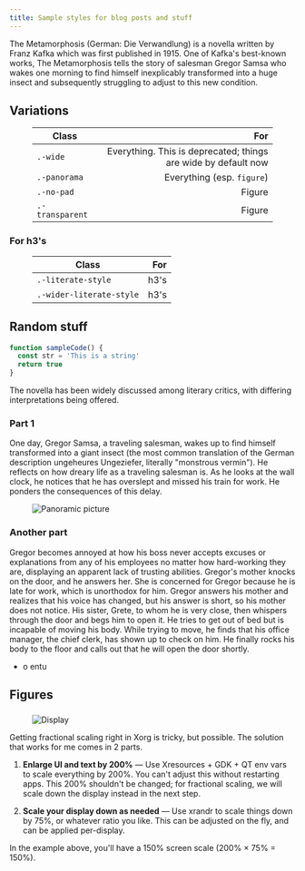 ```yaml
---
title: Sample styles for blog posts and stuff
---
```


The Metamorphosis (German: Die Verwandlung) is a novella written by Franz Kafka which was first published in 1915. One of Kafka's best-known works, The Metamorphosis tells the story of salesman Gregor Samsa who wakes one morning to find himself inexplicably transformed into a huge insect and subsequently struggling to adjust to this new condition.

## Variations

<figure>

| Class           |                                                            For |
| --------------- | -------------------------------------------------------------: |
| `.-wide`        | Everything. This is deprecated; things are wide by default now |
| `.-panorama`    |                                     Everything (esp. `figure`) |
| `.-no-pad`      |                                                         Figure |
| `.-transparent` |                                                         Figure |

</figure>

### For h3's

<figure>

| Class                    |  For |
| ------------------------ | ---: |
| `.-literate-style`       | h3's |
| `.-wider-literate-style` | h3's |

</figure>

## Random stuff

```js
function sampleCode() {
  const str = 'This is a string'
  return true
}
```

The novella has been widely discussed among literary critics, with differing interpretations being offered.

### Part 1

One day, Gregor Samsa, a traveling salesman, wakes up to find himself transformed into a giant insect (the most common translation of the German description ungeheures Ungeziefer, literally "monstrous vermin"). He reflects on how dreary life as a traveling salesman is. As he looks at the wall clock, he notices that he has overslept and missed his train for work. He ponders the consequences of this delay.

<figure class='-panorama'>
<img src='https://source.unsplash.com/NpZmRfdgNT8/1400x300' alt='Panoramic picture'>
</figure>

### Another part

Gregor becomes annoyed at how his boss never accepts excuses or explanations from any of his employees no matter how hard-working they are, displaying an apparent lack of trusting abilities. Gregor's mother knocks on the door, and he answers her. She is concerned for Gregor because he is late for work, which is unorthodox for him. Gregor answers his mother and realizes that his voice has changed, but his answer is short, so his mother does not notice. His sister, Grete, to whom he is very close, then whispers through the door and begs him to open it. He tries to get out of bed but is incapable of moving his body. While trying to move, he finds that his office manager, the chief clerk, has shown up to check on him. He finally rocks his body to the floor and calls out that he will open the door shortly.

- o entu

## Figures

###

<!-- {.-literate-style} -->

<figure class='-no-pad'>
<img src='https://source.unsplash.com/NpZmRfdgNT8/600x600' alt='Display'>
</figure>

Getting fractional scaling right in Xorg is tricky, but possible. The solution
that works for me comes in 2 parts.

1. **Enlarge UI and text by 200%** &mdash; Use Xresources + GDK + QT env vars to
   scale everything by 200%. You can't adjust this without restarting apps. This
   200% shouldn't be changed; for fractional scaling, we will scale down the
   display instead in the next step.

2. **Scale your display down as needed** &mdash; Use xrandr to scale things down
   by 75%, or whatever ratio you like. This can be adjusted on the fly, and can
   be applied per-display.

In the example above, you'll have a 150% screen scale (200% &times; 75% = 150%).
